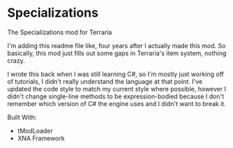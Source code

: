 # Specializations
The Specializations mod for Terraria

I'm adding this readme file like, four years after I actually made this mod.
So basically, this mod just fills out some gaps in Terraria's item system, nothing crazy.

I wrote this back when I was still learning C#, so I'm mostly just working off of tutorials, I didn't really understand the language at that point.
I've updated the code style to match my current style where possible, however I didn't change single-line methods to be expression-bodied because I don't remember which version of C# the engine uses and I didn't want to break it.

Built With:
 - tModLoader
 - XNA Framework

